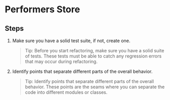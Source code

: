 # Performers Store

## Steps
1. Make sure you have a solid test suite, if not, create one.
   > Tip: Before you start refactoring, make sure you have a solid suite of tests. These tests must be able to catch any regression errors that may occur during refactoring.

2. Identify points that separate different parts of the overall behavior.
   > Tip: Identify points that separate different parts of the overall behavior. These points are the seams where you can separate the code into different modules or classes.